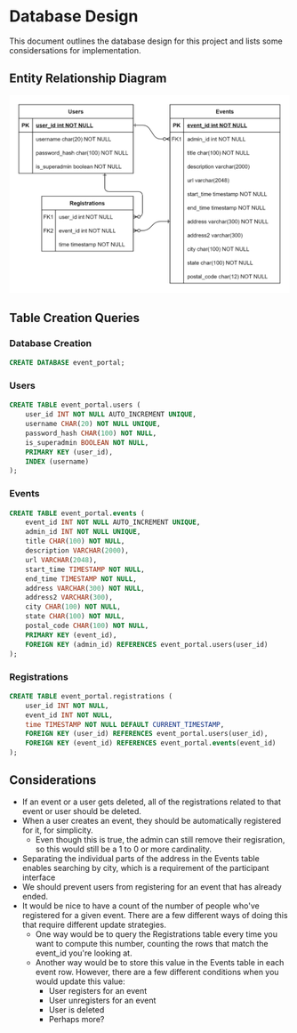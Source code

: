 # Database Design

This document outlines the database design for this project and lists some considersations for implementation.

## Entity Relationship Diagram

![ERD](./figures/eventportal-erd.png)

## Table Creation Queries

### Database Creation

```sql
CREATE DATABASE event_portal;
```

### Users

```sql
CREATE TABLE event_portal.users (
    user_id INT NOT NULL AUTO_INCREMENT UNIQUE,
    username CHAR(20) NOT NULL UNIQUE,
    password_hash CHAR(100) NOT NULL,
    is_superadmin BOOLEAN NOT NULL,
    PRIMARY KEY (user_id),
    INDEX (username)
);
```

### Events

```sql
CREATE TABLE event_portal.events (
    event_id INT NOT NULL AUTO_INCREMENT UNIQUE,
    admin_id INT NOT NULL UNIQUE,
    title CHAR(100) NOT NULL,
    description VARCHAR(2000),
    url VARCHAR(2048),
    start_time TIMESTAMP NOT NULL,
    end_time TIMESTAMP NOT NULL,
    address VARCHAR(300) NOT NULL,
    address2 VARCHAR(300),
    city CHAR(100) NOT NULL,
    state CHAR(100) NOT NULL,
    postal_code CHAR(100) NOT NULL,
    PRIMARY KEY (event_id),
    FOREIGN KEY (admin_id) REFERENCES event_portal.users(user_id)
);
```

### Registrations

```sql
CREATE TABLE event_portal.registrations (
    user_id INT NOT NULL,
    event_id INT NOT NULL,
    time TIMESTAMP NOT NULL DEFAULT CURRENT_TIMESTAMP,
    FOREIGN KEY (user_id) REFERENCES event_portal.users(user_id),
    FOREIGN KEY (event_id) REFERENCES event_portal.events(event_id)
);
```

## Considerations

- If an event or a user gets deleted, all of the registrations related to that event or user should be deleted.
- When a user creates an event, they should be automatically registered for it, for simplicity.
  - Even though this is true, the admin can still remove their regisration, so this would still be a 1 to 0 or more cardinality.
- Separating the individual parts of the address in the Events table enables searching by city, which is a requirement of the participant interface
- We should prevent users from registering for an event that has already ended.
- It would be nice to have a count of the number of people who've registered for a given event. There are a few different ways of doing this that require different update strategies.
  - One way would be to query the Registrations table every time you want to compute this number, counting the rows that match the event_id you're looking at.
  - Another way would be to store this value in the Events table in each event row. However, there are a few different conditions when you would update this value:
    - User registers for an event
    - User unregisters for an event
    - User is deleted
    - Perhaps more?
